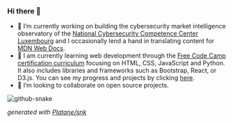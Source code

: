### Hi there 👋

- 🔭 I’m currently working on building the cybersecurity market intelligence observatory of the [National Cybersecurity Competence Center Luxembourg](https://nc3.lu/) and I occasionally lend a hand in translating content for [MDN Web Docs](https://developer.mozilla.org/).
- 🌱 I am currently learning web development through the [Free Code Camp certification curriculum](https://www.freecodecamp.org/news/freecodecamp-certifications/) focusing on HTML, CSS, JavaScript and Python. It also includes libraries and frameworks such as Bootstrap, React, or D3.js. You can see my progress and projects by clicking [here](https://github.com/gregWDumont/FreeCodeCamp_certifications).
- 👯 I’m looking to collaborate on open source projects.

<picture>
	<source
		media="(prefers-color-scheme: dark)" srcset="https://raw.githubusercontent.com/gregWDumont/gregWDumont/output/github-contribution-grid-snake-dark.svg"
	/>
	<source
		media="(prefers-color-scheme: light)" srcset="https://raw.githubusercontent.com/gregWDumont/gregWDumont/output/github-contribution-grid-snake.svg"
	/>
	<img
  		alt="github-snake"
	/>
</picture>

_generated with [Platane/snk](https://github.com/Platane/snk)_
